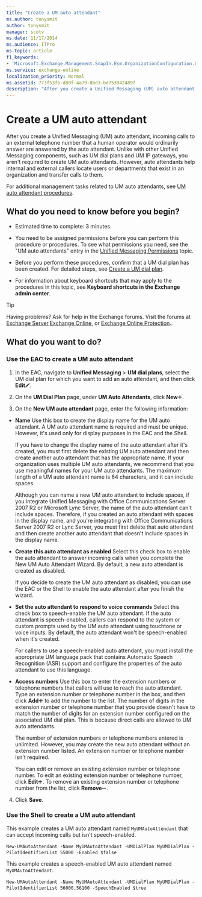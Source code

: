 ```yaml
---
title: "Create a UM auto attendant"
ms.author: tonysmit
author: tonysmit
manager: scotv
ms.date: 11/17/2014
ms.audience: ITPro
ms.topic: article
f1_keywords:
- 'Microsoft.Exchange.Management.SnapIn.Esm.OrganizationConfiguration.UnifiedMessaging.CreateAutoAttendantWizardForm.CreateAutoAttendantWizardPage'
ms.service: exchange-online
localization_priority: Normal
ms.assetid: 773f53fb-d80f-4a79-8bd3-bd753942489f
description: "After you create a Unified Messaging (UM) auto attendant, incoming calls to an external telephone number that a human operator would ordinarily answer are answered by the auto attendant. Unlike with other Unified Messaging components, such as UM dial plans and UM IP gateways, you aren't required to create UM auto attendants. However, auto attendants help internal and external callers locate users or departments that exist in an organization and transfer calls to them."
---
```


# Create a UM auto attendant

After you create a Unified Messaging (UM) auto attendant, incoming calls to an external telephone number that a human operator would ordinarily answer are answered by the auto attendant. Unlike with other Unified Messaging components, such as UM dial plans and UM IP gateways, you aren't required to create UM auto attendants. However, auto attendants help internal and external callers locate users or departments that exist in an organization and transfer calls to them.
  
For additional management tasks related to UM auto attendants, see [UM auto attendant procedures](um-auto-attendant-procedures.md).
  
## What do you need to know before you begin?

- Estimated time to complete: 3 minutes.
    
- You need to be assigned permissions before you can perform this procedure or procedures. To see what permissions you need, see the "UM auto attendants" entry in the [Unified Messaging Permissions](http://technet.microsoft.com/library/d326c3bc-8f33-434a-bf02-a83cc26a5498.aspx) topic. 
    
- Before you perform these procedures, confirm that a UM dial plan has been created. For detailed steps, see [Create a UM dial plan](../../voice-mail-unified-messaging/connect-voice-mail-system/create-um-dial-plan.md).
    
- For information about keyboard shortcuts that may apply to the procedures in this topic, see **Keyboard shortcuts in the Exchange admin center**.
    
> [!TIP]
> Having problems? Ask for help in the Exchange forums. Visit the forums at [Exchange Server](https://go.microsoft.com/fwlink/p/?linkId=60612),[Exchange Online](https://go.microsoft.com/fwlink/p/?linkId=267542), or [Exchange Online Protection](https://go.microsoft.com/fwlink/p/?linkId=285351).. 
  
## What do you want to do?

### Use the EAC to create a UM auto attendant

1. In the EAC, navigate to **Unified Messaging** \> **UM dial plans**, select the UM dial plan for which you want to add an auto attendant, and then click **Edit**![Edit icon](../../media/ITPro_EAC_EditIcon.gif).
    
2. On the **UM Dial Plan** page, under **UM Auto Attendants**, click **New**![Add Icon](../../media/ITPro_EAC_AddIcon.gif).
    
3. On the **New UM auto attendant** page, enter the following information: 
    
  - **Name** Use this box to create the display name for the UM auto attendant. A UM auto attendant name is required and must be unique. However, it's used only for display purposes in the EAC and the Shell. 
    
    If you have to change the display name of the auto attendant after it's created, you must first delete the existing UM auto attendant and then create another auto attendant that has the appropriate name. If your organization uses multiple UM auto attendants, we recommend that you use meaningful names for your UM auto attendants. The maximum length of a UM auto attendant name is 64 characters, and it can include spaces. 
    
    Although you can name a new UM auto attendant to include spaces, if you integrate Unified Messaging with Office Communications Server 2007 R2 or Microsoft Lync Server, the name of the auto attendant can't include spaces. Therefore, if you created an auto attendant with spaces in the display name, and you're integrating with Office Communications Server 2007 R2 or Lync Server, you must first delete that auto attendant and then create another auto attendant that doesn't include spaces in the display name.
    
  - **Create this auto attendant as enabled** Select this check box to enable the auto attendant to answer incoming calls when you complete the New UM Auto Attendant Wizard. By default, a new auto attendant is created as disabled. 
    
    If you decide to create the UM auto attendant as disabled, you can use the EAC or the Shell to enable the auto attendant after you finish the wizard.
    
  - **Set the auto attendant to respond to voice commands** Select this check box to speech-enable the UM auto attendant. If the auto attendant is speech-enabled, callers can respond to the system or custom prompts used by the UM auto attendant using touchtone or voice inputs. By default, the auto attendant won't be speech-enabled when it's created. 
    
    For callers to use a speech-enabled auto attendant, you must install the appropriate UM language pack that contains Automatic Speech Recognition (ASR) support and configure the properties of the auto attendant to use this language.
    
  - **Access numbers** Use this box to enter the extension numbers or telephone numbers that callers will use to reach the auto attendant. Type an extension number or telephone number in the box, and then click **Add**![Add Icon](../../media/ITPro_EAC_AddIcon.gif) to add the number to the list. The number of digits in the extension number or telephone number that you provide doesn't have to match the number of digits for an extension number configured on the associated UM dial plan. This is because direct calls are allowed to UM auto attendants. 
    
    The number of extension numbers or telephone numbers entered is unlimited. However, you may create the new auto attendant without an extension number listed. An extension number or telephone number isn't required.
    
    You can edit or remove an existing extension number or telephone number. To edit an existing extension number or telephone number, click **Edit**![Add Icon](../../media/ITPro_EAC_AddIcon.gif). To remove an existing extension number or telephone number from the list, click **Remove**![Remove icon](../../media/ITPro_EAC_RemoveIcon.gif).
    
4. Click **Save**.
    
### Use the Shell to create a UM auto attendant

This example creates a UM auto attendant named  `MyUMAutoAttendant` that can accept incoming calls but isn't speech-enabled. 
  
```
New-UMAutoAttendant -Name MyUMAutoAttendant -UMDialPlan MyUMDialPlan -PilotIdentifierList 55000 -Enabled $false
```

This example creates a speech-enabled UM auto attendant named  `MyUMAutoAttendant`.
  
```
New-UMAutoAttendant -Name MyUMAutoAttendant -UMDialPlan MyUMDialPlan -PilotIdentifierList 56000,56100 -SpeechEnabled $true
```


